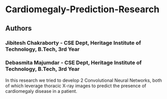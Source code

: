 # Cardiomegaly-Prediction-Research

## Authors

### Jibitesh Chakraborty - CSE Dept, Heritage Institute of Technology, B.Tech, 3rd Year
### Debasmita Majumdar - CSE Dept, Heritage Institute of Technology, B.Tech, 3rd Year

In this research we tried to develop 2 Convolutional Neural Networks, both of which leverage thoracic X-ray images to predict the presence of cardiomegaly disease in a patient. 
